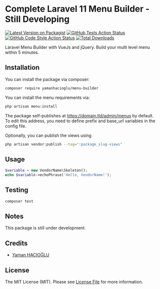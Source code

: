 # Complete Laravel 11 Menu Builder - Still Developing

[![Latest Version on Packagist](https://img.shields.io/packagist/v/yamanhacioglu/menu-builder.svg?style=flat-square)](https://packagist.org/packages/yamanhacioglu/menu-builder)
[![GitHub Tests Action Status](https://img.shields.io/github/actions/workflow/status/yamanhacioglu/menu-builder/run-tests.yml?branch=main&label=tests&style=flat-square)](https://github.com/yamanhacioglu/menu-builder/actions?query=workflow%3Arun-tests+branch%3Amain)
[![GitHub Code Style Action Status](https://img.shields.io/github/actions/workflow/status/:vendor_slug/menu-builder/fix-php-code-style-issues.yml?branch=main&label=code%20style&style=flat-square)](https://github.com/yamanhacioglu/menu-builder/actions?query=workflow%3A"Fix+PHP+code+style+issues"+branch%3Amain)
[![Total Downloads](https://img.shields.io/packagist/dt/yamanhacioglu/menu-builder.svg?style=flat-square)](https://packagist.org/packages/yamanhacioglu/menu-builder)
<!--delete-->

Laravel Menu Builder with VueJs and jQuery. Build your multi level menu within 5 minutes.


## Installation

You can install the package via composer:

```bash
composer require yamanhacioglu/menu-builder
```

You can install the menu requirements via:

```bash
php artisan menu:install
```
The package self-publishes at https://domain.tld/admin/menus by default. To edit this address, you need to define prefix and base_url variables in the config file.

Optionally, you can publish the views using

```bash
php artisan vendor:publish --tag=":package_slug-views"
```

## Usage

```php
$variable = new VendorName\Skeleton();
echo $variable->echoPhrase('Hello, VendorName!');
```

## Testing

```bash
composer test
```

## Notes

This package is still under development. 


## Credits

- [Yaman HACIOĞLU](https://github.com/yamanhacioglu)

## License

The MIT License (MIT). Please see [License File](LICENSE.md) for more information.
